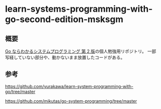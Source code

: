 # learn-systems-programming-with-go-second-edition-msksgm

## 概要

[Go ならわかるシステムプログラミング 第 2 版](https://www.lambdanote.com/products/go-2?variant=42037382742185)の個人勉強用リポジトリ。
一部写経していない部分や、動かないまま放置したコードがある。

## 参考

https://github.com/yurakawa/learn-system-programming-with-go/tree/master

https://github.com/mikutas/go-system-programming/tree/master
